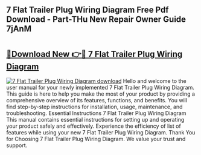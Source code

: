## 7 Flat Trailer Plug Wiring Diagram Free Pdf Download - Part-THu New Repair Owner Guide 7jAnM

# <h2><a href="http://dfseval.blite.top/?on=7+Flat+Trailer+Plug+Wiring+Diagram">🔗Download New 👉🔴 7 Flat Trailer Plug Wiring Diagram</a></h2>

[![7 Flat Trailer Plug Wiring Diagram download](https://i.imgur.com/lujVjoI.png)](http://dfseval.blite.top/?on=7+Flat+Trailer+Plug+Wiring+Diagram)
Hello and welcome to the user manual for your newly implemented 7 Flat Trailer Plug Wiring Diagram. This guide is here to help you make the most of your product by providing a comprehensive overview of its features, functions, and benefits. You will find step-by-step instructions for installation, usage, maintenance, and troubleshooting. Essential Instructions 7 Flat Trailer Plug Wiring Diagram This manual contains essential instructions for setting up and operating your product safely and effectively. Experience the efficiency of list of features while using your new 7 Flat Trailer Plug Wiring Diagram. Thank You for Choosing 7 Flat Trailer Plug Wiring Diagram. We value your trust and support.
